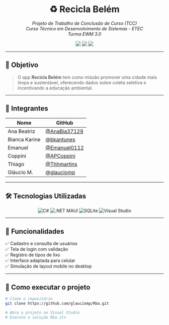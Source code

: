 <h1 align="center">♻️ Recicla Belém</h1>

<p align="center">
  <em>Projeto de Trabalho de Conclusão de Curso (TCC)<br>
  Curso Técnico em Desenvolvimento de Sistemas - ETEC<br>
  Turma EWM 3.0</em>
</p>

<p align="center">
  <img src="https://img.shields.io/github/repo-size/glauciomp/Rba?style=for-the-badge" />
  <img src="https://img.shields.io/github/last-commit/glauciomp/Rba?style=for-the-badge" />
  <img src="https://img.shields.io/github/languages/top/glauciomp/Rba?style=for-the-badge" />
</p>

---

## 🌱 Objetivo

> O app **Recicla Belém** tem como missão promover uma cidade mais limpa e sustentável, oferecendo dados sobre coleta seletiva e incentivando a educação ambiental.

---

## 👥 Integrantes

| Nome           | GitHub         |
|----------------|----------------|
| Ana Beatriz    | [@AnaBia37129](https://github.com/AnaBia37129) |
| Bianca Karine  | [@bkantunes](https://github.com/bkantunes) |
| Emanuel        | [@Emanuel0112](https://github.com/Emanuel0112) |
| Coppini        | [@APCoppini](https://github.com/APCoppini) |
| Thiago         | [@Thhmartins](https://github.com/Thhmartins)  |
| Gláucio M.     | [@glauciomp](https://github.com/glauciomp) |

---

## 🛠️ Tecnologias Utilizadas

<div align="center">

![C#](https://img.shields.io/badge/C%23-239120?style=for-the-badge&logo=c-sharp&logoColor=white)
![.NET MAUI](https://img.shields.io/badge/.NET_MAUI-512BD4?style=for-the-badge&logo=dotnet&logoColor=white)
![SQLite](https://img.shields.io/badge/SQLite-07405E?style=for-the-badge&logo=sqlite&logoColor=white)
![Visual Studio](https://img.shields.io/badge/Visual_Studio-5C2D91?style=for-the-badge&logo=visual-studio&logoColor=white)

</div>

---

## 📱 Funcionalidades

✅ Cadastro e consulta de usuários  
✅ Tela de login com validação  
✅ Registro de tipos de lixo  
✅ Interface adaptada para celular  
✅ Simulação de layout mobile no desktop  

---

## 🚀 Como executar o projeto

```bash
# Clone o repositório
git clone https://github.com/glauciomp/Rba.git

# Abra o projeto no Visual Studio
# Execute a solução Rba.sln
